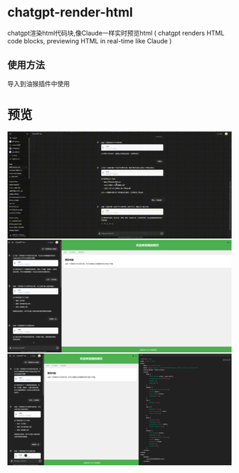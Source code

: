 # chatgpt-render-html
chatgpt渲染html代码块,像Claude一样实时预览html ( chatgpt renders HTML code blocks, previewing HTML in real-time like Claude )


## 使用方法

导入到油猴插件中使用

# 预览
![Preview](./02a70547-2389-4e72-bbe6-6cf2fdfcc67b.gif)
![Preview](./image1.png)
![Preview](./image2.png)
